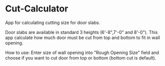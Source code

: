 # Cut-Calculator
App for calculating cutting size for door slabs.

Door slabs are available in standard 3 heights (6'-8",7'-0" and 8'-0").
This app calculate how much door must be cut from top and bottom to fit in wall opening.

How to use:
Enter size of wall opening into "Rough Opening Size" field and choose if you want to cut door from top or bottom (bottom cut is default).
